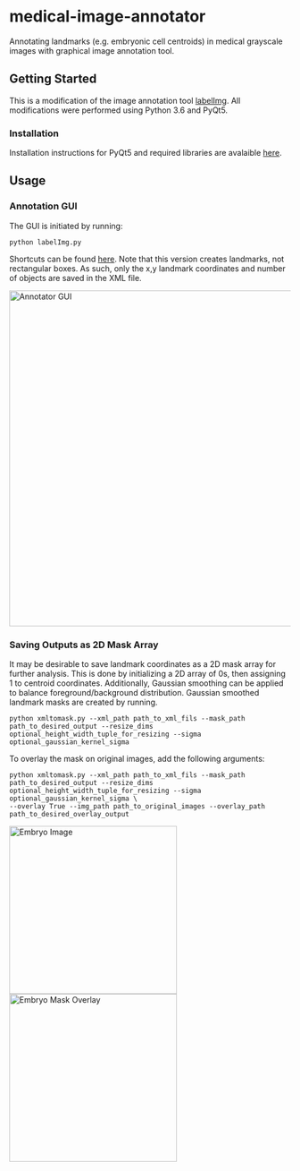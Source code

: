 # medical-image-annotator
Annotating landmarks (e.g. embryonic cell centroids) in medical grayscale images with graphical image annotation tool.

## Getting Started
This is a modification of the image annotation tool [labelImg](https://github.com/tzutalin/labelImg). All modifications were performed using Python 3.6 and PyQt5. 

### Installation
Installation instructions for PyQt5 and required libraries are avalaible [here](https://github.com/tzutalin/labelImg#build-from-source).

## Usage
### Annotation GUI
The GUI is initiated by running:
```
python labelImg.py
```
Shortcuts can be found [here](https://github.com/tzutalin/labelImg#hotkeys). Note that this version creates landmarks, not rectangular boxes. As such, only the x,y landmark coordinates and number of objects are saved in the XML file.

<img src="https://github.com/llockhar/medical-image-annotator/blob/master/AnnotatorGUI.png" alt="Annotator GUI" width="600" />

### Saving Outputs as 2D Mask Array
It may be desirable to save landmark coordinates as a 2D mask array for further analysis. This is done by initializing a 2D array of 0s, then assigning 1 to centroid coordinates. Additionally, Gaussian smoothing can be applied to balance foreground/background distribution.
Gaussian smoothed landmark masks are created by running.
```
python xmltomask.py --xml_path path_to_xml_fils --mask_path path_to_desired_output --resize_dims optional_height_width_tuple_for_resizing --sigma optional_gaussian_kernel_sigma
```
To overlay the mask on original images, add the following arguments:
```
python xmltomask.py --xml_path path_to_xml_fils --mask_path path_to_desired_output --resize_dims optional_height_width_tuple_for_resizing --sigma optional_gaussian_kernel_sigma \
--overlay True --img_path path_to_original_images --overlay_path path_to_desired_overlay_output
```

<img src="https://github.com/llockhar/medical-image-annotator/blob/master/OriginalImage.png" alt="Embryo Image" width="300" /><img src="https://github.com/llockhar/medical-image-annotator/blob/master/MaskOverlay.png" alt="Embryo Mask Overlay" width="300" />


